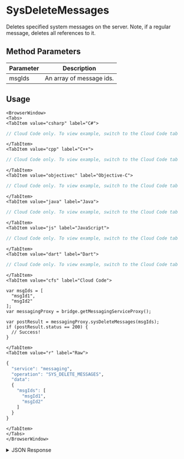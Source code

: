 # SysDeleteMessages

Deletes specified system messages on the server. Note, if a regular message, deletes all references to it.

<PartialServop service_name="messaging" operation_name="SYS_DELETE_MESSAGES" />

## Method Parameters
Parameter | Description
--------- | -----------
msgIds | An array of message ids.

## Usage

```mdx-code-block
<BrowserWindow>
<Tabs>
<TabItem value="csharp" label="C#">
```

```csharp
// Cloud Code only. To view example, switch to the Cloud Code tab
```

```mdx-code-block
</TabItem>
<TabItem value="cpp" label="C++">
```

```cpp
// Cloud Code only. To view example, switch to the Cloud Code tab
```

```mdx-code-block
</TabItem>
<TabItem value="objectivec" label="Objective-C">
```

```objectivec
// Cloud Code only. To view example, switch to the Cloud Code tab
```

```mdx-code-block
</TabItem>
<TabItem value="java" label="Java">
```

```java
// Cloud Code only. To view example, switch to the Cloud Code tab
```

```mdx-code-block
</TabItem>
<TabItem value="js" label="JavaScript">
```

```javascript
// Cloud Code only. To view example, switch to the Cloud Code tab
```

```mdx-code-block
</TabItem>
<TabItem value="dart" label="Dart">
```

```dart
// Cloud Code only. To view example, switch to the Cloud Code tab
```

```mdx-code-block
</TabItem>
<TabItem value="cfs" label="Cloud Code">
```

```cfscript
var msgIds = [
  "msgId1",
  "msgId2"
];
var messagingProxy = bridge.getMessagingServiceProxy();

var postResult = messagingProxy.sysDeleteMessages(msgIds);
if (postResult.status == 200) {
  // Success!
}
```

```mdx-code-block
</TabItem>
<TabItem value="r" label="Raw">
```

```r
{
  "service": "messaging",
  "operation": "SYS_DELETE_MESSAGES",
  "data":
  {
    "msgIds": [
      "msgId1",
      "msgId2"
    ]
  }
}
```

```mdx-code-block
</TabItem>
</Tabs>
</BrowserWindow>
```

<details>
<summary>JSON Response</summary>

```json
{
  "data": {
    "actual": 1,
    "requested": 1
  },
  "status": 200
}
```
</details>

